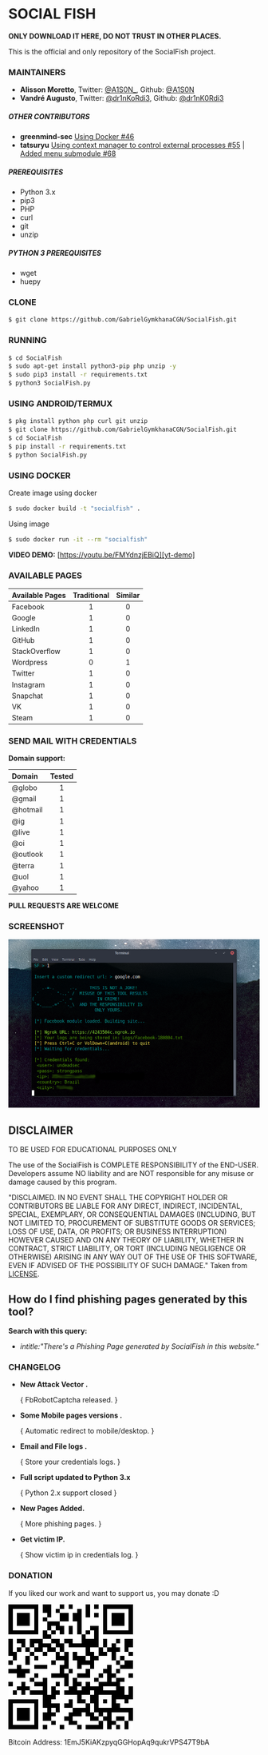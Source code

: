 # SOCIAL FISH

**ONLY DOWNLOAD IT HERE, DO NOT TRUST IN OTHER PLACES.**

This is the official and only repository of the SocialFish project.

### MAINTAINERS

- **Alisson Moretto**, Twitter: [@A1S0N_][tw-alisson], Github: [@A1S0N][git-alisson]
- **Vandré Augusto**, Twitter: [@dr1nKoRdi3][tw-drink], Github: [@dr1nK0Rdi3][git-drink]

##### OTHER CONTRIBUTORS
- **greenmind-sec** [ Using Docker #46 ][pull-grenmind-sec]
- **tatsuryu** [Using context manager to control external processes #55][pull-tatsuryu] | [Added menu submodule #68][pull-tatsuryu2]

##### PREREQUISITES

- Python 3.x 
- pip3
- PHP
- curl
- git
- unzip

##### PYTHON 3 PREREQUISITES
- wget
- huepy

### CLONE

```sh
$ git clone https://github.com/GabrielGymkhanaCGN/SocialFish.git
```

### RUNNING

```sh
$ cd SocialFish
$ sudo apt-get install python3-pip php unzip -y
$ sudo pip3 install -r requirements.txt
$ python3 SocialFish.py
```

### USING ANDROID/TERMUX

```sh
$ pkg install python php curl git unzip
$ git clone https://github.com/GabrielGymkhanaCGN/SocialFish.git
$ cd SocialFish
$ pip install -r requirements.txt
$ python SocialFish.py
```

### USING DOCKER

Create image using docker
```sh
$ sudo docker build -t "socialfish" .
```

Using image
```sh
$ sudo docker run -it --rm "socialfish"
```

**VIDEO DEMO:** [https://youtu.be/FMYdnzjEBiQ][yt-demo]


### AVAILABLE PAGES

|Available Pages|Traditional|Similar|
|:---|:---:|:---:|
|Facebook|1|0|
|Google|1|0|
|LinkedIn|1|0|
|GitHub|1|0|
|StackOverflow|1|0||
|Wordpress|0|1|
|Twitter|1|0|
|Instagram|1|0|
|Snapchat|1|0|
|VK|1|0|
|Steam|1|0|

### SEND MAIL WITH CREDENTIALS
**Domain support:**

|Domain|Tested|
|:---|:---:|
|@globo|1|
|@gmail|1|
|@hotmail|1|
|@ig|1|
|@live|1|
|@oi|1|
|@outlook|1|
|@terra|1|
|@uol|1|
|@yahoo|1|


**PULL REQUESTS ARE WELCOME**

### SCREENSHOT
![Shot](https://github.com/GabrielGymkhanaCGN/SocialFish/blob/master/Images/sc.png)

## DISCLAIMER

TO BE USED FOR EDUCATIONAL PURPOSES ONLY

The use of the SocialFish is COMPLETE RESPONSIBILITY of the END-USER. Developers assume NO liability and are NOT responsible for any misuse or damage caused by this program.

"DISCLAIMED. IN NO EVENT SHALL THE COPYRIGHT HOLDER OR CONTRIBUTORS BE LIABLE
FOR ANY DIRECT, INDIRECT, INCIDENTAL, SPECIAL, EXEMPLARY, OR CONSEQUENTIAL
DAMAGES (INCLUDING, BUT NOT LIMITED TO, PROCUREMENT OF SUBSTITUTE GOODS OR
SERVICES; LOSS OF USE, DATA, OR PROFITS; OR BUSINESS INTERRUPTION) HOWEVER
CAUSED AND ON ANY THEORY OF LIABILITY, WHETHER IN CONTRACT, STRICT LIABILITY,
OR TORT (INCLUDING NEGLIGENCE OR OTHERWISE) ARISING IN ANY WAY OUT OF THE USE
OF THIS SOFTWARE, EVEN IF ADVISED OF THE POSSIBILITY OF SUCH DAMAGE."
Taken from [LICENSE](LICENSE).

## How do I find phishing pages generated by this tool?
**Search with this query:**
- *intitle:"There's a Phishing Page generated by SocialFish in this website."*

### CHANGELOG

* **New Attack Vector .**
  
  { FbRobotCaptcha released. }
  
* **Some Mobile pages versions .**
  
  { Automatic redirect to mobile/desktop. }
  
* **Email and File logs .**
  
  { Store your credentials logs. }
  
* **Full script updated to Python 3.x**

  { Python 2.x support closed }
  
* **New Pages Added.**
  
  { More phishing pages. }

* **Get victim IP.**

  { Show victim ip in credentials log. }



### DONATION
If you liked our work and want to support us, you may donate :D

![donation](https://raw.githubusercontent.com/GabrielGymkhanaCGN/SocialFish/master/Images/donation.png)

Bitcoin Address: 1EmJ5KiAKzpyqGGHopAq9qukrVPS47T9bA

[//]: # (links references)

[tw-alisson]: <https://twitter.com/A1S0N_>
[git-alisson]: <https://github.com/A1S0N>
[tw-drink]: <https://twitter.com/Dr1nkOrdi3>
[git-drink]: <https://github.com/dr1nk0rdi3>
[pull-grenmind-sec]: <https://github.com/GabrielGymkhanaCGN/SocialFish/pull/46>
[pull-tatsuryu]: <https://github.com/GabrielGymkhanaCGN/SocialFish/pull/55>
[pull-tatsuryu2]: <https://github.com/GabrielGymkhanaCGN/SocialFish/pull/68>
[yt-demo]: <https://youtu.be/FMYdnzjEBiQ>

